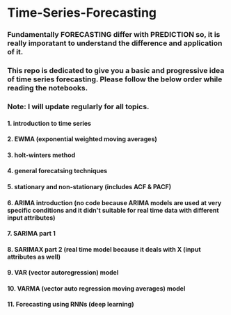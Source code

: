 # Time-Series-Forecasting
### Fundamentally FORECASTING differ with PREDICTION so, it is really imporatant to understand the difference and application of it.
### This repo is dedicated to give you a basic and progressive idea of time series forecasting. Please follow the below order while reading the notebooks.
### Note: I will update regularly for all topics.
#### 1. introduction to time series 
#### 2. EWMA (exponential weighted moving averages)
#### 3. holt-winters method
#### 4. general forecatsing techniques
#### 5. stationary and non-stationary (includes ACF & PACF)
#### 6. ARIMA introduction (no code because ARIMA models are used at very specific conditions and it didn't suitable for real time data with different input attributes)
#### 7. SARIMA part 1
#### 8. SARIMAX part 2 (real time model because it deals with X (input attributes as well)
#### 9. VAR (vector autoregression) model
#### 10. VARMA (vector auto regression moving averages) model
#### 11. Forecasting using RNNs (deep learning)

